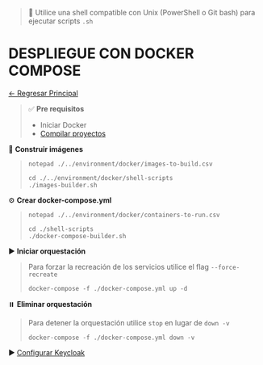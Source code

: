 > 📌 Utilice una shell compatible con Unix (PowerShell o Git bash) para ejecutar scripts `.sh`

# DESPLIEGUE CON DOCKER COMPOSE

[← Regresar Principal](./../../README.md)

> ✅ **Pre requisitos**
> - Iniciar Docker
> - [Compilar proyectos](./../local/README.md)

🔨 **Construir imágenes**
> ```shell script
> notepad ./../environment/docker/images-to-build.csv
> ```
> ```shell script 
> cd ./../environment/docker/shell-scripts
> ./images-builder.sh
> ```

⚙️ **Crear docker-compose.yml**
> ```shell script
> notepad ./../environment/docker/containers-to-run.csv
> ```
> ```shell script
> cd ./shell-scripts
> ./docker-compose-builder.sh
> ```

▶️ **Iniciar orquestación**
> Para forzar la recreación de los servicios utilice el flag `--force-recreate`
> ```shell script 
> docker-compose -f ./docker-compose.yml up -d
> ```

⏸️️ **Eliminar orquestación**
> Para detener la orquestación utilice `stop` en lugar de `down -v`
> ```shell script 
> docker-compose -f ./docker-compose.yml down -v
> ```

▶️ [Configurar Keycloak](./../../docs/info/keycloak/README.md)